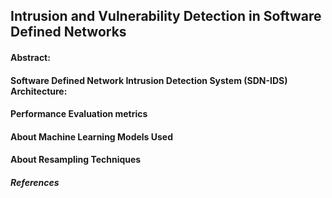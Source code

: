 ## Intrusion and Vulnerability Detection in Software Defined Networks

#### Abstract:


####  Software Defined Network Intrusion Detection System (SDN-IDS) Architecture:

#### Performance Evaluation metrics 

#### About Machine Learning Models Used

#### About Resampling Techniques

##### References
